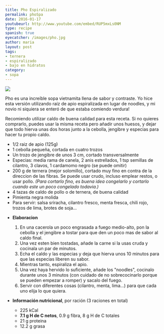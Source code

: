 ```yaml
---
title: Pho Espiralizado
permalink: phoSpa
date: 2016-01-17
youtubeurl: http://www.youtube.com/embed/RUP5mxLs0NM
type: recipe
spanish: true
eyecatcher: /images/pho.jpg
author: maria
layout: post
tags: 
- ternera
- espiralizado
- bajo en hidratos
category: 
- sopa
---
```


<img src="https://farm1.staticflickr.com/223/31661878936_43279a6a9b_k_d.jpg" />

Pho es una increíble sopa vietnamita llena de sabor y contraste. Yo hice esta versión utilizando raíz de apio espiralizada en lugar de noodles, y mi novio ni siquiera se enteró de que estaba comiendo verdura! 

Recomiendo utilizar caldo de buena calidad para esta receta. Si no quieres comprarlo, puedes usar la misma receta pero añadir unos huesos, y dejar que todo hierva unas dos horas junto a la cebolla, jengibre y especias para hacer tu propio caldo.

<ul>
  <li>1/2 raiz de apio (125g)</li>
  <li>1 cebolla pequeña, cortada en cuatro trozos</li>
  <li>Un trozo de jengibre de unos 3 cm, cortado transversalmente</li>
  <li>Especias: media rama de canela, 2 anis estrellados, 1 tsp semillas de cilantro, 3 clavos, 1 cardamomo negro (se puede omitir)</li>
  <li>200 g de ternera (mejor solomillo), cortado muy fino en contra de la direccion de las fibras. Se puede usar crudo, incluso emplear restos, o usar pollo. <i>(Para cortarlo fino, es buena idea congelarlo y cortarlo cuando este un poco congelado todavia.)</i></li>
  <li>4 tazas de caldo de pollo o de ternera, de buena calidad</li>
  <li>Pimienta negra molida</li>
  <li>Para servir: salsa sriracha, cilantro fresco, menta fresca, chili rojo, trozos de lima, brotes de soja...</li>
</ul>

* **Elaboracion**
  1. En una cacerola un poco engrasada a fuego medio-alto, pon la cebolla y el jengibre a tostar para que den un poco mas de sabor al caldo final. 
  2. Una vez esten bien tostadas, añade la carne si la usas cruda y cocinala un par de minutos. 
  3. Echa el caldo y las especias y deja que hierva unos 10 minutos para que las especias liberen su sabor. 
  4. Mientras tanto, espiraliza el apio. 
  5. Una vez haya hervido lo suficiente, añade los "noodles", cocinalo durante unos 3 minutos (con cuidado de no sobrecocinarlo porque se pueden empezar a romper) y sacalo del fuego. 
  6. Servir con diferentes cosas (cilantro, menta, lima...) para que cada uno elija lo que quiera. 


* **Información nutricional**, por ración (3 raciones en total)
  - 225 kCal
  - **7.1 g H de C netos**, 0.9 g fibra, 8 g H de C totales
  - 21 g proteina
  - 12.2 g grasa